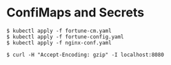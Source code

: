 # ConfiMaps and Secrets

```
$ kubectl apply -f fortune-cm.yaml
$ kubectl apply -f fortune-config.yaml
$ kubectl apply -f nginx-conf.yaml
```

```
$ curl -H "Accept-Encoding: gzip" -I localhost:8080
```
